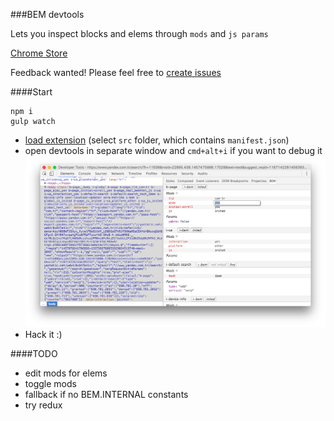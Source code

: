 ###BEM devtools

Lets you inspect blocks and elems through `mods` and `js params`

[Chrome Store](https://chrome.google.com/webstore/detail/bem-devtools/phioabmfljcmdaiiibdhecmbpaikafnl)

Feedback wanted! Please feel free to [create issues](../../issues/new)

####Start
```
npm i
gulp watch
```
 - [load extension](https://developer.chrome.com/extensions/getstarted#unpacked) (select `src` folder, which contains `manifest.json`)
 - open devtools in separate window and `cmd+alt+i` if you want to debug it
![Open devtools in separate window](/assets/separate-window.png?raw=true)
 - Hack it :)

####TODO
 - edit mods for elems
 - toggle mods
 - fallback if no BEM.INTERNAL constants
 - try redux
